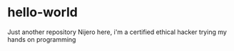 # hello-world
Just another repository
Nijero here, i'm a certified ethical hacker trying my hands on programming 
